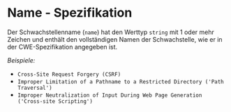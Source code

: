 # Name - Spezifikation

Der Schwachstellenname (`name`) hat den Werttyp `string` mit 1 oder mehr Zeichen und enthält den vollständigen Namen der Schwachstelle, wie er in der CWE-Spezifikation angegeben ist.

*Beispiele:*

* `Cross-Site Request Forgery (CSRF)`
* `Improper Limitation of a Pathname to a Restricted Directory ('Path Traversal')`
* `Improper Neutralization of Input During Web Page Generation ('Cross-site Scripting')`
